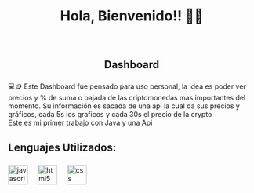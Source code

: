 <h1 align="center">Hola, Bienvenido!! 👋👋</h1>

###

<br clear="both">

<h2 align="center">Dashboard</h2>

###

<p align="left">💻🪙 Este Dashboard fue pensado para uso personal, la idea es poder ver precios y % de suma o bajada de las criptomonedas mas importantes del momento. Su información es sacada de una api la cual da sus precios y gráficos, cada 5s los graficos y cada 30s el precio de la crypto<br>Este es mi primer trabajo con Java y una Api</p>

###

<h2 align="left">Lenguajes Utilizados:</h2>

###

<div align="left">
  <img src="https://cdn.jsdelivr.net/gh/devicons/devicon/icons/javascript/javascript-original.svg" height="40" alt="javascript logo"  />
  <img width="12" />
  <img src="https://cdn.jsdelivr.net/gh/devicons/devicon/icons/html5/html5-original.svg" height="40" alt="html5 logo"  />
  <img width="12" />
  <img src="https://cdn.jsdelivr.net/gh/devicons/devicon/icons/css3/css3-original.svg" height="40" alt="css logo"  />
</div>

###
